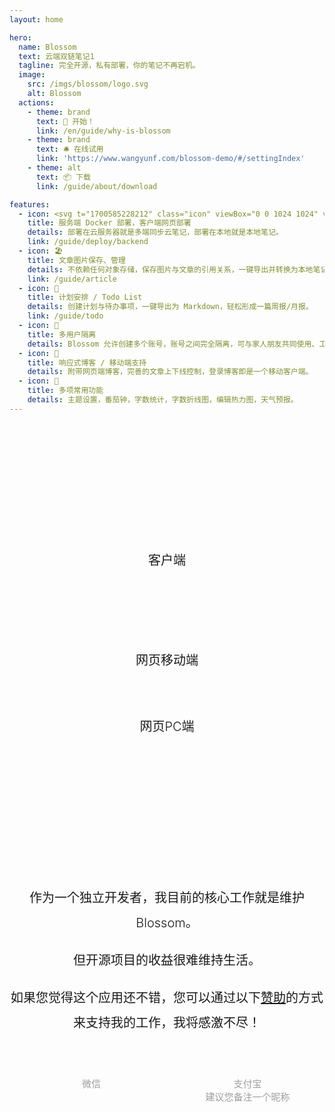 ```yaml
---
layout: home

hero:
  name: Blossom
  text: 云端双链笔记1
  tagline: 完全开源，私有部署，你的笔记不再宕机。
  image:
    src: /imgs/blossom/logo.svg
    alt: Blossom
  actions:
    - theme: brand
      text: 🚀 开始！
      link: /en/guide/why-is-blossom
    - theme: brand
      text: 🛎️ 在线试用
      link: 'https://www.wangyunf.com/blossom-demo/#/settingIndex'
    - theme: alt
      text: 📦 下载
      link: /guide/about/download

features:
  - icon: <svg t="1700585228212" class="icon" viewBox="0 0 1024 1024" version="1.1" xmlns="http://www.w3.org/2000/svg" p-id="15671" width="34" height="34"><path d="M205.653333 737.066667c-29.184 0-55.637333-23.893333-55.637333-52.906667s23.893333-53.034667 55.68-53.034667c31.914667 0 55.893333 23.893333 55.893333 52.992s-26.538667 52.906667-55.68 52.906667z m683.178667-288.554667c-5.76-42.325333-32-76.8-66.56-103.253333l-13.44-10.666667-10.837333 13.226667c-21.077333 23.893333-29.44 66.261333-26.88 97.92 2.56 23.978667 10.24 47.786667 23.637333 66.304-10.837333 5.546667-24.234667 10.666667-34.56 16.085333a225.706667 225.706667 0 0 1-71.68 10.666667H4.138667l-2.56 15.786666a297.813333 297.813333 0 0 0 23.978666 151.04l10.410667 18.56v2.56c64 105.941333 177.92 153.6 301.994667 153.6 238.677333 0 434.432-103.253333 527.232-325.674666 60.8 2.645333 122.197333-13.226667 151.04-71.509334l7.68-13.226666-12.8-7.978667c-34.56-21.077333-81.92-23.893333-121.6-13.226667l-0.768 0.085334z m-341.674667-42.325333h-103.594666v103.253333h103.68V406.101333l-0.085334 0.128z m0-129.834667h-103.594666v103.253333h103.68V276.48l-0.085334-0.128z m0-132.437333h-103.594666v103.253333h103.68v-103.253333h-0.085334z m126.72 262.272H570.88v103.253333h103.253333V406.101333l-0.298666 0.128z m-383.914666 0H187.008v103.253333h103.338667V406.101333l-0.426667 0.128z m129.28 0h-102.4v103.253333H419.84V406.101333l-0.64 0.128z m-257.28 0H59.733333v103.253333h103.594667V406.101333l-1.28 0.128z m257.28-129.834667h-102.4v103.253333H419.84V276.48l-0.64-0.128z m-129.92 0H187.178667v103.253333H290.133333V276.48l-0.682666-0.128z" fill="#1296db" p-id="15672"></path></svg>
    title: 服务端 Docker 部署，客户端网页部署
    details: 部署在云服务器就是多端同步云笔记，部署在本地就是本地笔记。
    link: /guide/deploy/backend
  - icon: 🏖️
    title: 文章图片保存、管理
    details: 不依赖任何对象存储，保存图片与文章的引用关系，一键导出并转换为本地笔记。
    link: /guide/article
  - icon: 📅
    title: 计划安排 / Todo List
    details: 创建计划与待办事项，一键导出为 Markdown，轻松形成一篇周报/月报。
    link: /guide/todo
  - icon: 💑
    title: 多用户隔离
    details: Blossom 允许创建多个账号，账号之间完全隔离，可与家人朋友共同使用、工作生活分开存储。
  - icon: 📲
    title: 响应式博客 / 移动端支持
    details: 附带网页端博客，完善的文章上下线控制，登录博客即是一个移动客户端。
  - icon: 🎉
    title: 多项常用功能
    details: 主题设置，番茄钟，字数统计，字数折线图，编辑热力图，天气预报。
---
```


<script setup lang="ts">
import sponsors from './scripts/sponsors'
</script>

<p class="module-container">
  <div class="text" style="padding-bottom:20px;">
    客户端
  </div>
  <bl-theme-img light-img="./imgs/home/home_light.png" dark-img="./imgs/home/home_dark.png" width="1250px"/>

  <div class="text" style="margin-top:100px;">
    网页移动端
  </div>

  <div class="img-container" >
    <div class="item"><bl-img src="./imgs/blog/home_m.png" /></div>
    <div class="item"><bl-img src="./imgs/blog/article_m.png" /></div>
    <div class="item"><bl-img src="./imgs/plan/plan_m.png" /></div>
    <div class="item"><bl-img src="./imgs/todo/todo_m.png" /></div>
    <div class="item"><bl-img src="./imgs/note/note_m.png" /></div>
  </div>

  <div class="text" style="margin-bottom:20px;">
    网页PC端
  </div>

  <bl-img src="./imgs/blog/home.png" width="1000px" />
</p>

<p class="module-container">

<div class="text">
  <p>作为一个独立开发者，我目前的核心工作就是维护 Blossom。</p>
  <p>但开源项目的收益很难维持生活。</p>
  <p>如果您觉得这个应用还不错，您可以通过以下<a style="color:var(--vp-c-indigo-1);text-decoration: underline;" href="https://www.wangyunf.com/blossom-doc/guide/about/sponsor.html">赞助</a>的方式来支持我的工作，我将感激不尽！</p>
</div>

<div class="img-container">
  <div class="item">
    <bl-img src="./imgs/blossom/wechat.png" />
    <div class="name">微信</div>
  </div>

  <div class="item">
    <bl-img src="./imgs/blossom/ali.png" />
    <div class="name">支付宝<br/>建议您备注一个昵称</div>
  </div>
  
  <div class="item">
    <bl-img src="./imgs/blossom/aifadian.png" />
    <div class="name">爱发电</div>
  </div>
</div>
</p>

<bl-sponsor/>

<style scoped>
.module-container {
  padding-top:88px;
  margin-top: 112px;
  border-top: 1px solid var(--vp-c-gutter);
}

.text {
  text-align:center;
  font-size:20px;
  line-height:40px;
  color:var(--bl-preview-blockquote-color);
  overflow-x:auto;
  font-weight: 300;
}

.img-container {
  display:flex;
  flex-direction: row;
  justify-content: space-between;
  align-items: flex-start;
  overflow-x:auto;
  padding: 16px 16px 10px 16px;
}

.item {
  max-width:230px;
  min-width:230px;
  width:auto;
  margin: 20px 10px;
}


.item:first-child{
    margin-left: auto;
}
 
.item:last-child{
    margin-right: auto;
}

.item .name {
  width: 100%;
  font-size: 15px;
  color: #9E9E9E;
  text-align: center;
  margin-top: 10px;
}
</style>

